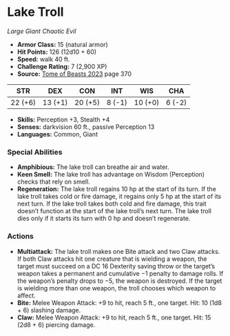 # Lake Troll

*Large* *Giant* *Chaotic Evil*

- **Armor Class:** 15 (natural armor)
- **Hit Points:** 126 (12d10 + 60)
- **Speed:** walk 40 ft.
- **Challenge Rating:** 7 (2,900 XP)
- **Source:** [Tome of Beasts 2023](https://koboldpress.com/kpstore/product/tome-of-beasts-1-2023-edition/) page 370

| STR | DEX | CON | INT | WIS | CHA |
| --- | --- | --- | --- | --- | --- |
| 22 (+6) | 13 (+1) | 20 (+5) | 8 (-1) | 10 (+0) | 6 (-2) |

- **Skills:** Perception +3, Stealth +4
- **Senses:** darkvision 60 ft., passive Perception 13
- **Languages:** Common, Giant

### Special Abilities

- **Amphibious:** The lake troll can breathe air and water.
- **Keen Smell:** The lake troll has advantage on Wisdom (Perception) checks that rely on smell.
- **Regeneration:** The lake troll regains 10 hp at the start of its turn. If the lake troll takes cold or fire damage, it regains only 5 hp at the start of its next turn. If the lake troll takes both cold and fire damage, this trait doesn’t function at the start of the lake troll’s next turn. The lake troll dies only if it starts its turn with 0 hp and doesn’t regenerate.

### Actions

- **Multiattack:** The lake troll makes one Bite attack and two Claw attacks. If both Claw attacks hit one creature that is wielding a weapon, the target must succeed on a DC 16 Dexterity saving throw or the target’s weapon takes a permanent and cumulative −1 penalty to damage rolls. If the weapon’s penalty drops to −5, the weapon is destroyed. If the target is wielding more than one weapon, the troll chooses which weapon to affect.
- **Bite:** Melee Weapon Attack: +9 to hit, reach 5 ft., one target. Hit: 10 (1d8 + 6) slashing damage.
- **Claw:** Melee Weapon Attack: +9 to hit, reach 5 ft., one target. Hit: 15 (2d8 + 6) piercing damage.
